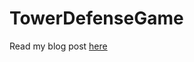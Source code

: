 # TowerDefenseGame

Read my blog post [here](https://www.trustytea.me/post/tower-defense-game-part-one-design)
